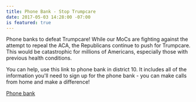 ```yaml
---
title: Phone Bank - Stop Trumpcare
date: 2017-05-03 14:28:00 -07:00
is featured: true
---
```


Phone banks to defeat Trumpcare!
While our MoCs are fighting against the attempt to repeal the ACA, the Republicans continue to push for Trumpcare. This would be catastrophic for millions of Americans, especially those with previous health conditions.

You can help, use this link to phone bank in district 10. It includes all of the information you'll need to sign up for the phone bank - you can make calls from home and make a difference! 

[Phone bank](http://mailchi.mp/e615d4f04a63/ca-volunteer-coalition-weekly-call-149669?e=07e82b8527)